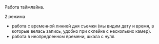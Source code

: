Работа таймлайна.

2 режима 
- работа с временной линией дня съемки (мы видим дату и время, в которые велась запись, удобно при склейке с нескольких камер).
- работа в неопредленном времени, шкала с нуля.

